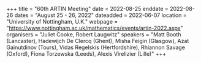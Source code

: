 +++
title = "60th ARTIN Meeting"
date = 2022-08-25
enddate = 2022-08-26
dates = "August 25 - 26, 2022"
dateadded = 2022-06-07
location = "University of Nottingham, U.K."
webpage = "https://www.nottingham.ac.uk/mathematics/events/artin-2022.aspx"
organisers = "Juliet Cooke, Robert Laugwitz"
speakers = "Matt Booth (Lancaster), Hadewijch De Clercq (Ghent), Misha Feigin (Glasgow), Azat Gainutdinov (Tours), Vidas Regelskis (Hertfordshire), Rhiannon Savage (Oxford), Fiona Torzewska (Leeds), Alexis Virelizier (Lille)"
+++

